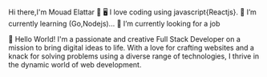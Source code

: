 Hi there,I'm Mouad Elattar 👋
🖥️ I love coding using javascript{Reactjs}.
🌱 I’m currently learning (Go,Nodejs)...
🔭 I’m currently looking for a job

🚀 Hello World! I'm a passionate and creative Full Stack Developer on a mission to bring digital ideas to life. With a love for crafting websites and a knack for solving problems using a diverse range of technologies, I thrive in the dynamic world of web development.
